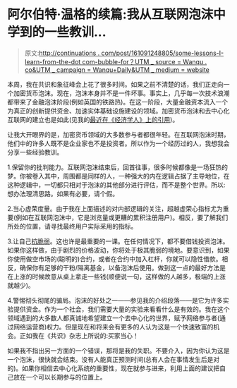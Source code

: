 # 阿尔伯特·温格的续篇:我从互联网泡沫中学到的一些教训...

> 原文:[http://continuations . com/post/161091248805/some-lessons-I-learn-from-the-dot com-bubble-for？UTM _ source = Wanqu . co&UTM _ campaign = Wanqu+Daily&UTM _ medium = website](http://continuations.com/post/161091248805/some-lessons-i-learned-from-the-dotcom-bubble-for?utm_source=wanqu.co&utm_campaign=Wanqu+Daily&utm_medium=website)

本周，我在共识和象征峰会上花了很多时间。如果之前不清楚的话，我们正走向一个加密货币泡沫。现在，泡沫本身并不是一件坏事。事实上，几乎每一次技术浪潮都带来了金融泡沫阶段(例如英国的铁路热)。在这一阶段，大量金融资本流入一个为真正的创新提供资金、加速实体基础设施建设的领域。加密货币泡沫和去中心化互联网的建立也是如此(见我的[最近在《经济学人》上的引用](https://href.li/?http://www.economist.com/news/finance-and-economics/21721425-it-may-also-spawn-valuable-innovations-market-initial-coin-offerings))。

让我大开眼界的是，加密货币领域的大多数参与者都很年轻。在互联网泡沫时期，他们中的许多人既不是企业家也不是投资者。所以作为一个经历过的人，我想我会分享一些经验教训。

1.保留你的批判能力。互联网泡沫结束后，回首往事，很多时候都像是一场狂热的梦。你被卷入其中，周围都是同样的人，一种强大的内在逻辑占据了主导地位，在这种逻辑中，一切都只相对于泡沫的其他部分进行评估，而不是整个世界。所以:想办法理清思路。如果有必要，请个假。

2.当心虚荣度量。由于我在上面描述的对内部逻辑的关注，超越虚荣心指标尤为重要(例如在互联网泡沫中，它是浏览量或更糟的累积注册用户)。相反，要了解我们所处的位置，请寻找最终用户实际采用的指标。

3.让自己[抗脆弱](http://continuations.com/post/51065634453/antifragile-by-nassim-taleb-book-review)。这也许是最重要的一课。在任何情况下，都不要借钱投资泡沫。如果你这样做，由于剧烈的价格波动，你将处于极其脆弱的境地。要意识到，如果你使用做空市场的(聪明的)合约，或者在合约中加入杠杆，你就可以隐性借款。相反，确保你有足够的干粉/隔离基金，以备泡沫后使用。做到这一点的最好方法是在上涨的时候故意从桌上拿走一些钱(顺便说一句，这样做的人越多，极端的上涨就越少)。

4.警惕彻头彻尾的骗局。泡沫的好处之一——参见我的介绍段落——是它为许多实验提供资金。作为一个社会，我们需要大量的实验来看看什么是有效的。我在这个领域遇到的大多数人都真诚地希望建立一个去中心化的世界，赋予网络参与者(通过网络运营商)权力。但是现在和将来会有更多的人认为这是一个快速致富的机会。正如我在《共识》杂志上所说的:买家当心！

如果我不指出另一方面的一个错误，那将是我的失职。不要介入，因为你认为这是一个泡沫，很快就会结束。没有人能真正预测时间(总有人会在事情发生后是对的)。如果你相信去中心化系统的重要性，现在就参与进来，利用上面的建议把自己放在一个可以长期参与的位置上。